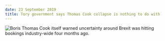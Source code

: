 ```yaml
---
date: 23 September 2019
title: Tory government says Thomas Cook collapse is nothing to do with Brexit at all
---
```


![Boris](/img/thomas-cook.jpg) Thomas Cook itself warned uncertainty around Brexit was hitting bookings industry-wide four months ago.
